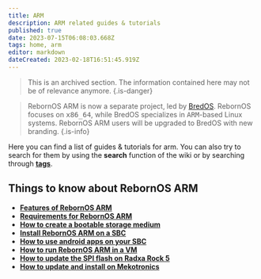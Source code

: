 ```yaml
---
title: ARM
description: ARM related guides & tutorials
published: true
date: 2023-07-15T06:08:03.668Z
tags: home, arm
editor: markdown
dateCreated: 2023-02-18T16:51:45.919Z
---
```


> This is an archived section. The information contained here may not be of relevance anymore.
{.is-danger}

> RebornOS ARM is now a separate project, led by [BredOS](https://bredos.org). RebornOS focuses on <kbd>x86_64</kbd>, while BredOS specializes in <kbd>ARM</kbd>-based Linux systems. RebornOS ARM users will be upgraded to BredOS with new branding.
{.is-info}

Here you can find a list of guides & tutorials for arm. You can also try to search for them by using the **search** function of the wiki or by searching through [**tags**](/t).

## Things to know about RebornOS ARM

-   [**Features of RebornOS ARM**](/arm/features)
-   [**Requirements for RebornOS ARM**](/arm/requirements)
-   [**How to create a bootable storage medium**](/arm/bootmedia)
-   [**Install RebornOS ARM on a SBC**](/arm/install)
-   [**How to use android apps on your SBC**](/arm/androidapps)
-   [**How to run RebornOS ARM in a VM**](/arm/run-arm-in-vm)
-   [**How to update the SPI flash on Radxa Rock 5**](https://wiki.rebornos.org/en/arm/update-rock5-spi)
-   [**How to update and install on Mekotronics**](https://wiki.rebornos.org/en/arm/mekotronics)
